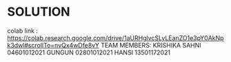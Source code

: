 # SOLUTION
colab link : https://colab.research.google.com/drive/1aURHglvcSLyLEanZO1e3pY0AkNpk3dwl#scrollTo=nvQx4wDfe8vY
TEAM MEMBERS: KRISHIKA SAHNI 04601012021
              GUNGUN         02801012021
              HANSI          13501172021
